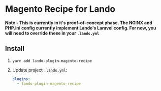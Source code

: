 # Magento Recipe for Lando

**Note - This is currently in it's proof-of-concept phase. The  NGINX and PHP.ini config currently implement Lando's Laravel config. For now, you will need to override these in your `.lando.yml`** 

## Install

1. `yarn add lando-plugin-magento-recipe`
2. Update project `.lando.yml`:

    ```yaml
    plugins:
      - lando-plugin-magento-recipe
    ```
